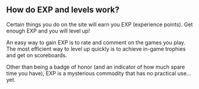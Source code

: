 ## How do EXP and levels work?

Certain things you do on the site will earn you EXP (experience points). Get enough EXP and you will level up!

An easy way to gain EXP is to rate and comment on the games you play. The most efficient way to level up quickly is to achieve in-game trophies and get on scoreboards.

Other than being a badge of honor (and an indicator of how much spare time you have), EXP is a mysterious commodity that has no practical use... yet.
